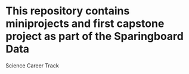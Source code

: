 # This repository contains miniprojects and first capstone project as part of the Sparingboard Data
Science Career Track
